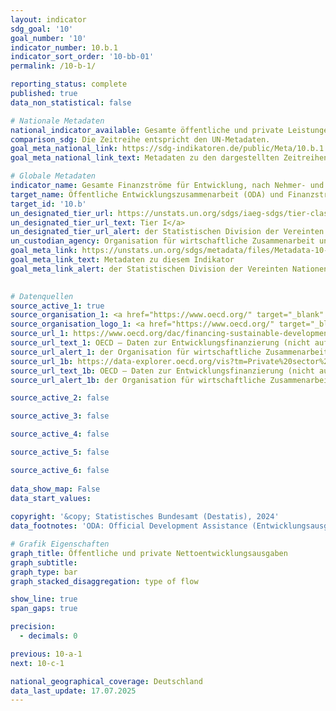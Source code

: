```yaml
---
layout: indicator    
sdg_goal: '10'    
goal_number: '10'    
indicator_number: 10.b.1    
indicator_sort_order: '10-bb-01'    
permalink: /10-b-1/    

reporting_status: complete    
published: true    
data_non_statistical: false    

# Nationale Metadaten    
national_indicator_available: Gesamte öffentliche und private Leistungen für Entwicklung (Nettoausgaben)    
comparison_sdg: Die Zeitreihe entspricht den UN-Metadaten.    
goal_meta_national_link: https://sdg-indikatoren.de/public/Meta/10.b.1.pdf
goal_meta_national_link_text: Metadaten zu den dargestellten Zeitreihen    

# Globale Metadaten    
indicator_name: Gesamte Finanzströme für Entwicklung, nach Nehmer- und Geberländern und Art des Zahlungsstroms (z. B. öffentliche Entwicklungszusammenarbeit (ODA), ausländische Direktinvestitionen und sonstige Finanzströme)    
target_name: Öffentliche Entwicklungszusammenarbeit (ODA) und Finanzströme einschließlich ausländischer Direktinvestitionen in die Staaten fördern, in denen der Bedarf am größten ist, insbesondere in die am wenigsten entwickelten Länder, die afrikanischen Länder, die kleinen Inselentwicklungsländer und die Binnenentwicklungsländer, im Einklang mit ihren jeweiligen nationalen Plänen und Programmen    
target_id: '10.b'    
un_designated_tier_url: https://unstats.un.org/sdgs/iaeg-sdgs/tier-classification/'    
un_designated_tier_url_text: Tier I</a>    
un_designated_tier_url_alert: der Statistischen Division der Vereinten Nationen    
un_custodian_agency: Organisation für wirtschaftliche Zusammenarbeit und Entwicklung (OECD)    
goal_meta_link: https://unstats.un.org/sdgs/metadata/files/Metadata-10-0B-01.pdf    
goal_meta_link_text: Metadaten zu diesem Indikator    
goal_meta_link_alert: der Statistischen Division der Vereinten Nationen    
    

# Datenquellen
source_active_1: true
source_organisation_1: <a href="https://www.oecd.org/" target="_blank" onclick="return confirm_alert('der Organisation für wirtschaftliche Zusammenarbeit und Entwicklung','De');" title="Klicken Sie hier um zur Website der Organisation Organisation für wirtschaftliche Zusammenarbeit und Entwicklung (OECD) zu gelangen."> Organisation für wirtschaftliche Zusammenarbeit und Entwicklung (OECD) </a>
source_organisation_logo_1: <a href="https://www.oecd.org/" target="_blank" onclick="return confirm_alert('der Organisation für wirtschaftliche Zusammenarbeit und Entwicklung','De');"><img src="https://sdg-indikatoren.de/public/OrgImgDe/oecd.png" alt="Logo oecd" style="height:60px; width:148px"/></a>
source_url_1: https://www.oecd.org/dac/financing-sustainable-development/development-finance-data/
source_url_text_1: OECD – Daten zur Entwicklungsfinanzierung (nicht auf Deutsch verfügbar)
source_url_alert_1: der Organisation für wirtschaftliche Zusammenarbeit und Entwicklung
source_url_1b: https://data-explorer.oecd.org/vis?tm=Private%20sector%20flows%20at%20market%20terms&pg=0&snb=7&vw=tb&df[ds]=dsDisseminateFinalDMZ&df[id]=DSD_DAC1%40DF_DAC1&df[ag]=OECD.DCD.FSD&df[vs]=1.2&dq=DEU.5%2B200%2B415%2B1010%2B3000%2B3300..1140.USD.V%2BQ.&pd=2010%2C2023&to[TIME_PERIOD]=false
source_url_text_1b: OECD – Daten zur Entwicklungsfinanzierung (nicht auf Deutsch verfügbar)
source_url_alert_1b: der Organisation für wirtschaftliche Zusammenarbeit und Entwicklung

source_active_2: false

source_active_3: false

source_active_4: false

source_active_5: false

source_active_6: false
    
data_show_map: False    
data_start_values:     
    
copyright: '&copy; Statistisches Bundesamt (Destatis), 2024'    
data_footnotes: 'ODA: Official Development Assistance (Entwicklungsausgaben).<br>• OOF: Other Official Flows (Andere öffentliche Leistungen).'    

# Grafik Eigenschaften    
graph_title: Öffentliche und private Nettoentwicklungsausgaben
graph_subtitle:     
graph_type: bar
graph_stacked_disaggregation: type of flow    

show_line: true
span_gaps: true

precision:
  - decimals: 0    

previous: 10-a-1    
next: 10-c-1    

national_geographical_coverage: Deutschland    
data_last_update: 17.07.2025    
---
```


<span></span>